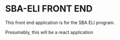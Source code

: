 # SBA-ELI FRONT END 

This front end application is for the SBA ELI program.

Presumably, this will be a react application


